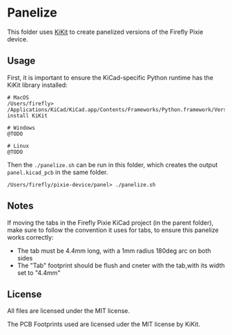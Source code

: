 Panelize
========

This folder uses [KiKit](https://github.com/yaqwsx/KiKit/tree/master) to
create panelized versions of the Firefly Pixie device.

Usage
-----

First, it is important to ensure the KiCad-specific Python runtime has
the KiKit library installed:

```shell
# MacOS
/Users/firefly> /Applications/KiCad/KiCad.app/Contents/Frameworks/Python.framework/Versions/Current/bin/pip3 install KiKit

# Windows
@TODO

# Linux
@TODO
```

Then the `./panelize.sh` can be run in this folder, which creates the
output `panel.kicad_pcb` in the same folder.

```shell
/Users/firefly/pixie-device/panel> ./panelize.sh
```

Notes
-----

If moving the tabs in the Firefly Pixie KiCad project (in the parent
folder), make sure to follow the convention it uses for tabs, to ensure
this panelize works correctly:

- The tab must be 4.4mm long, with a 1mm radius 180deg arc on both sides
- The "Tab" footprint should be flush and cneter with the tab,with its width set to "4.4mm"

License
-------

All files are licensed under the MIT license.

The PCB Footprints used are licensed uder the MIT license by KiKit.
